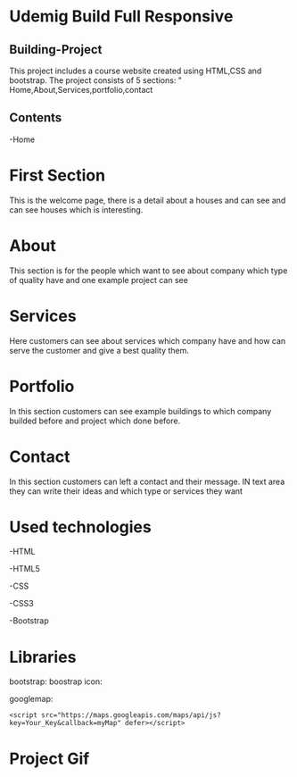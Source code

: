 <h1>Udemig Build Full Responsive</h1>

<h2>Building-Project</h2>

This project includes a course website created using HTML,CSS and bootstrap. The project consists of 5 sections: " Home,About,Services,portfolio,contact
<h2>Contents</h2>

-Home


<h1>First Section</h1>

This is the welcome page, there is a detail about a houses and can see and can see houses which is interesting.

<h1>About</h1>

This section is for the people which want to see about company which type of quality have and one example project can see 
<h1>Services</h1>

Here customers can see about services which company have and how can serve the customer and give a best quality them.
<h1>Portfolio</h1>

In this section customers can see example buildings to which company builded before and project which done before.
<h1>Contact</h1>

In this section customers can left a contact and their message. IN text area they can write their ideas and which type or services they want
<h1>Used technologies</h1>

<p>-HTML</p>
<p>-HTML5</p>
<p>-CSS</p>
<p>-CSS3</p>
<p>-Bootstrap</p>

<h1>Libraries</h1>

   bootstrap: <link href="https://cdn.jsdelivr.net/npm/bootstrap@5.3.2/dist/css/bootstrap.min.css" rel="stylesheet"
        integrity="sha384-T3c6CoIi6uLrA9TneNEoa7RxnatzjcDSCmG1MXxSR1GAsXEV/Dwwykc2MPK8M2HN" crossorigin="anonymous" />
    <script src="https://cdn.jsdelivr.net/npm/bootstrap@5.3.2/dist/js/bootstrap.bundle.min.js"
        integrity="sha384-C6RzsynM9kWDrMNeT87bh95OGNyZPhcTNXj1NW7RuBCsyN/o0jlpcV8Qyq46cDfL"
        crossorigin="anonymous"></script>
 boostrap icon:   <link rel="stylesheet" href="https://cdn.jsdelivr.net/npm/bootstrap-icons@1.11.1/font/bootstrap-icons.css" />
    <link rel="stylesheet" href="style.css" />

   googlemap:  <script>
        function myMap() {
            var mapProp = {
                center: new google.maps.LatLng(43.2668557, 19.9890659),
                zoom: 11,
            };
            var map = new google.maps.Map(document.getElementById("googleMap"), mapProp);
        }
    </script>

    <script src="https://maps.googleapis.com/maps/api/js?key=Your_Key&callback=myMap" defer></script>


<h1>Project Gif</h1>

<img src="Udemig Build.gif" alt="">

<!--  -->
